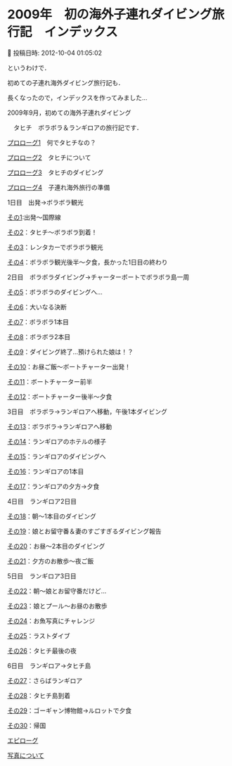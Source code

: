# 2009年　初の海外子連れダイビング旅行記　インデックス

📅 投稿日時: 2012-10-04 01:05:02

というわけで．





初めての子連れ海外ダイビング旅行記も．


長くなったので，インデックスを作ってみました…





2009年9月，初めての海外子連れダイビング


　タヒチ　ボラボラ＆ランギロアの旅行記です．


[プロローグ1](e0658104912f89e281836100c6371055f.md)　何でタヒチなの？


[プロローグ2](e9646a5d8d271e168f59cffee14b5e953.md)　タヒチについて


[プロローグ3](e572410fc712aa43b0769566b81ae7f96.md)　タヒチのダイビング


[プロローグ4](e13766a60247be8ea799d4a61b7432958.md)　子連れ海外旅行の準備





1日目　出発→ボラボラ観光





[その1](e117dd880059fcb95973cf8b1d115b1b1.md):出発～国際線


[その2](e87d7cbc3b420d17ec7042e1f42c4c2a0.md)：タヒチ～ボラボラ到着！


[その3](e7a71d62599e0457a58c108514242d005.md)：レンタカーでボラボラ観光


[その4](e80a67f09d04b1ac3b910b43a630d07af.md)：ボラボラ観光後半～夕食，長かった1日目の終わり





2日目　ボラボラダイビング→チャーターボートでボラボラ島一周





[その5](e5abffca5c7ed01e98ab1896bc1122a7d.md)：ボラボラのダイビングへ…


[その6](e9f0411564d75d6cebbd09fa426280744.md)：大いなる決断


[その7](e0ecc530e8acd9cfbeaf094fe372ab721.md)：ボラボラ1本目


[その8](e3f8174706e04aa3e62d469ab7510293e.md)：ボラボラ2本目


[その9](ee3e0d0795dbdfa1732b109ad85b59edc.md)：ダイビング終了…預けられた娘は！？


[その10](e984c64eff9ee2e6c7c75a0d91d53e6ea.md)：お昼ご飯～ボートチャーター出発！


[その11](e8a61e0cf768dfc7cbd5d8fede1f9da80.md)：ボートチャーター前半


[その12](e2a02d8c3c440f6126c1e7586ac0924f6.md)：ボートチャーター後半～夕食





3日目　ボラボラ→ランギロアへ移動，午後1本ダイビング


[その13](ee547612beb0256b79f2d55689f5404c2.md)：ボラボラ→ランギロアへ移動


[その14](e3ec4df9eeb97f159a0db23a170fea790.md)：ランギロアのホテルの様子


[その15](ead5d0a033a700e3ae60c0770b0ed7092.md)：ランギロアのダイビングへ


[その16](e00810a0604247bb4803fe532fc2238ae.md)：ランギロアの1本目


[その17](e4ae75fc93f08401c5b4f6b8963cb1e4f.md)：ランギロアの夕方→夕食





4日目　ランギロア2日目


[その18](e89efcfe6d94ef9d584c7e4a6bc109a7c.md)：朝～1本目のダイビング


[その19](e54136a48f33138d90bffb6ff89431813.md)：娘とお留守番＆妻のすごすぎるダイビング報告


[その20](e3efdb86800d9ff59619b56bda479b011.md)：お昼～2本目のダイビング


[その21](ed14b8318785392cdca5366927dc44d39.md)：夕方のお散歩～夜ご飯





5日目　ランギロア3日目


[その22](e1a22168bbbda1a2c41721f15dc2c7027.md)：朝～娘とお留守番だけど…


[その23](e9dd4685b6f5c3a18adabaee041caba47.md)：娘とプール～お昼のお散歩


[その24](e885ef554ff5380d8176188676fc955a9.md)：お魚写真にチャレンジ


[その25](e7c7e97a57ddd1628609f5f1b9ea70560.md)：ラストダイブ


[その26](e49533af578dad71a6cdd5f40942ce00e.md)：タヒチ最後の夜





6日目　ランギロア→タヒチ島


[その27](e38c38243627ae0ff28e8205c3a6653d5.md)：さらばランギロア


[その28](ea16b82e0d7f50f6613250d73390811b2.md)：タヒチ島到着


[その29](tsakamot2001e.md)：ゴーギャン博物館→ルロットで夕食


[その30](e09bced66df9811808286f5194f75d1b6.md)：帰国





[エピローグ](eea8df4a1b4c7eb8208ba800a997af571.md)


[写真について](ecee2dd88c1579f8585d4b3c4a2f686c4.md)
